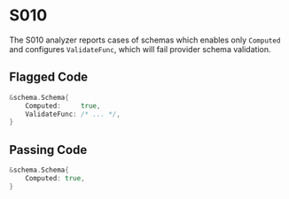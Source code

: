 # S010

The S010 analyzer reports cases of schemas which enables only `Computed`
and configures `ValidateFunc`, which will fail provider schema validation.

## Flagged Code

```go
&schema.Schema{
    Computed:     true,
    ValidateFunc: /* ... */,
}
```

## Passing Code

```go
&schema.Schema{
    Computed: true,
}
```
